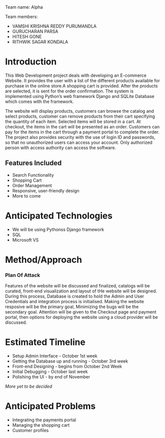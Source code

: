 Team name: Alpha

Team members:
-  VAMSHI KRISHNA REDDY PURUMANDLA
-  GURUCHARAN PARSA
-  HITESH GONE
-  RITHWIK SAGAR KONDALA

# Introduction

This Web Development project deals with developing an E-commerce Website. It provides the user with a list of the different products available for purchase in the online store.A shopping cart is provided. After the products are selected, it is sent for the order confirmation. The system is implemented using Python’s web framework Django and SQLite Database which comes with the framework.

The website will display products, customers can browse the catalog and select products, customer can remove products from their cart specifying the quantity of each item. Selected items will be stored in a cart. At checkout, the items in the cart will be presented as an order. Customers can pay for the items in the cart through a payment portal to complete the order. The project also provides security with the use of login ID and passwords, so that no unauthorized users can access your account. Only authorized person with access authority can access the software.

## Features Included

* Search Functionality
* Shopping Cart
* Order Management
* Responsive, user-friendly design
* More to come

# Anticipated Technologies

* We will be using Pythonss Django framework
* SQL
* Microsoft VS

# Method/Approach

### Plan Of Attack

Features of the website will be discussed and finalized, catalogs will be curated, front-end visualization and layout of tHe website will be designed. During this process, Database is created to hold the Admin and User Credentials and integration process is initialised. Making the website resposive will be the primary goal, Minimizing the bugs will be the secondary goal. Attention will be given to the Checkout page and payment portal, then options for deploying the website using a cloud provider will be discussed.


# Estimated Timeline

-  Setup Admin Interface - October 1st week
-  Getting the Database up and running - October 3rd week
-  Front-end Designing - begins from October 2nd Week
-  Initial Debugging - October last week
-  Polishing the UI - by end of November

*More yet to be decided*

# Anticipated Problems

-  Integrating the payments portal
-  Managing the shopping cart
-  Customer profiles

